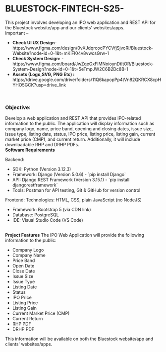 # BLUESTOCK-FINTECH-S25-
This project involves developing an IPO web application and REST API for the Bluestock website/app and our clients' websites/apps.
<br>
Important –
<ul>
 <li> <b>Check UI UX Design</b>- https://www.figma.com/design/0vXJdqrcocPYCVfjSjvoRi/Bluestock-
  Website?node-id=0-1&t=mKiFI04v8vwcsGrw-1</li>
  
  <li><b>Check System Design:</b> - https://www.figma.com/board/JwZqeGxFIMNoioynDtItOR/Bluestock-
  System-Design?node-id=0-1&t=5eTmpJW2C6B2Dc8B-1</li>
  
  <li><b>Assets (Logo,SVG, PNG Etc) :</b>
  https://drive.google.com/drive/folders/11Q6kapopPp4tVn82QKRCX8cpHYHO5GCK?usp=drive_link</li>
</ul>
<br>
<h3>Objective:</h3>
Develop a web application and REST API that provides IPO-related information to the public. The
application will display information such as company logo, name, price band, opening and closing
dates, issue size, issue type, listing date, status, IPO price, listing price, listing gain, current market
price (CMP), and current return. Additionally, it will include downloadable RHP and DRHP PDFs.

<br>
<b>Software Requirements</b>

  Backend:
  <ul> 
   <li> SDK: Python (Version 3.12.3)</li>
   <li>Framework: Django (Version 5.0.6) - `pip install Django`</li>
   <li>API: Django REST Framework (Version 3.15.1) - `pip install djangorestframework`</li>
   <li>Tools: Postman for API testing, Git & GitHub for version control</li>
  </ul>
  
  Frontend:
  Technologies: HTML, CSS, plain JavaScript (no NodeJS)
  <ul>
   <li>Framework: Bootstrap 5 (via CDN link)</li>
   <li>Database: PostgreSQL</li>
   <li>IDE: Visual Studio Code (VS Code)</li>
   </ul>

  <br>
  <b>Project Features</b> 
    The IPO Web Application will provide the following information to the public:
    <ul>
      <li>Company Logo</li>
      <li>Company Name</li>
      <li> Price Band</li>
      <li> Open Date</li>
      <li> Close Date</li>
      <li> Issue Size</li>
      <li> Issue Type</li>
      <li> Listing Date</li>
      <li> Status</li>
      <li> IPO Price</li>
      <li> Listing Price</li>
      <li> Listing Gain</li>
      <li> Current Market Price (CMP)</li>
      <li> Current Return</li>
      <li> RHP PDF</li>
      <li> DRHP PDF</li>
    </ul>
    This information will be available on both the Bluestock website/app and clients' websites/apps.


